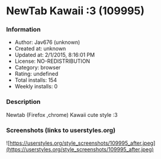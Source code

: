 # NewTab Kawaii :3 (109995)

### Information
- Author: Jav676 (unknown)
- Created at: unknown
- Updated at: 2/1/2015, 8:16:01 PM
- License: NO-REDISTRIBUTION
- Category: browser
- Rating: undefined
- Total installs: 154
- Weekly installs: 0


### Description
Newtab (Firefox ,chrome) Kawaii cute style :3


### Screenshots (links to userstyles.org)
![https://userstyles.org/style_screenshots/109995_after.jpeg](https://userstyles.org/style_screenshots/109995_after.jpeg)


